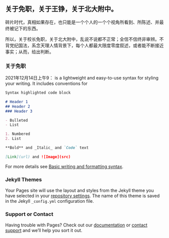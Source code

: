 ## 关于免职，关于王铮，关于北大附中。

碎片时代，真相如果存在，也只能是一个个人的一个个视角所看到、所陈述、并最终被记下的东西。

所以，关于校长免职，关于北大附中，乱说不说都不正常；全信不信终非审辨。不背党纪国法，系念天理人情背景下，每个人都最大限度零度叙述，或者能不断接近事实；从而，给出判断。

### 关于免职

2021年12月14日上午9：
is a lightweight and easy-to-use syntax for styling your writing. It includes conventions for

```markdown
Syntax highlighted code block

# Header 1
## Header 2
### Header 3

- Bulleted
- List

1. Numbered
2. List

**Bold** and _Italic_ and `Code` text

[Link](url) and ![Image](src)
```

For more details see [Basic writing and formatting syntax](https://docs.github.com/en/github/writing-on-github/getting-started-with-writing-and-formatting-on-github/basic-writing-and-formatting-syntax).

### Jekyll Themes

Your Pages site will use the layout and styles from the Jekyll theme you have selected in your [repository settings](https://github.com/suenyu/2021/settings/pages). The name of this theme is saved in the Jekyll `_config.yml` configuration file.

### Support or Contact

Having trouble with Pages? Check out our [documentation](https://docs.github.com/categories/github-pages-basics/) or [contact support](https://support.github.com/contact) and we’ll help you sort it out.

